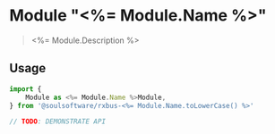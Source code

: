 # Module "<%= Module.Name %>" 


> <%= Module.Description %>

## Usage

```typescript
import { 
    Module as <%= Module.Name %>Module, 
} from '@soulsoftware/rxbus-<%= Module.Name.toLowerCase() %>'

// TODO: DEMONSTRATE API
```

